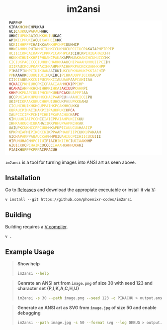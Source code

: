 <h1 align="center">
    im2ansi
</h1>
<p align="center" width="100%">
    <img align="center" src="./logo.svg" />
</p>

`im2ansi` is a tool for turning images into ANSI art as seen above.

## Installation

Go to [Releases][] and download the appropiate executable or install it via [V][V language]:

```console
v install --git https://github.com/phoenixr-codes/im2ansi
```

## Building

Building requires a [V compiler][V language].

```console
v .
```

## Example Usage

> **Show help**
> ```bash
> im2ansi --help
> ```

> **Genrate an ANSI art from `image.png` of size 30 with seed 123 and character set {P,I,K,A,C,H,U}**
> ```bash
> im2ansi -s 30 --path image.png --seed 123 -c PIKACHU > output.ansi
> ```

> **Generate an ANSI art as SVG from `image.jpg` of size 50 and enable debugging**
> ```bash
> im2ansi --path image.jpg -s 50 --format svg --log DEBUG > output.svg
> ```


[Releases]: https://github.com/phoenixr-codes/im2ansi/releases
[V language]: https://vlang.io/
